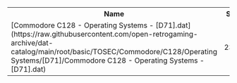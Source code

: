 <table>
<tr><th>Name</th><th>Size</th></tr>
<tr><td>
[Commodore C128 - Operating Systems - [D71].dat](https://raw.githubusercontent.com/open-retrogaming-archive/dat-catalog/main/root/basic/TOSEC/Commodore/C128/Operating Systems/[D71]/Commodore C128 - Operating Systems - [D71].dat)
</td><td>2340</td></tr>
</table>
